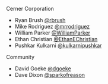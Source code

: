Cerner Corporation

- Ryan Brush [@rbrush]
- Mike Rodriguez [@mrrodriguez]
- William Parker [@WilliamParker]
- Ethan Christian [@EthanEChristian]
- Pushkar Kulkarni [@kulkarnipushkar]

Community

- David Goeke [@dgoeke]
- Dave Dixon [@sparkofreason]

[@rbrush]: https://github.com/rbrush
[@mrrodriguez]: https://github.com/mrrodriguez
[@WilliamParker]: https://github.com/WilliamParker
[@EthanEChristian]: https://github.com/EthanEChristian
[@kulkarnipushkar]: https://github.com/kulkarnipushkar
[@dgoeke]: https://github.com/dgoeke
[@sparkofreason]: http://github.com/sparkofreason